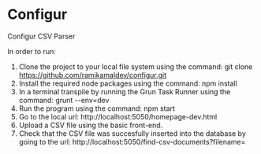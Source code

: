 # Configur

Configur CSV Parser

In order to run:
1. Clone the project to your local file system using the command: git clone https://github.com/ramikamaldev/configur.git
2. Install the required node packages using the command: npm install
3. In a terminal transpile by running the Grun Task Runner using the command: grunt --env=dev
4. Run the program using the command: npm start
5. Go to the local url: http://localhost:5050/homepage-dev.html
6. Upload a CSV file using the basic front-end.
7. Check that the CSV file was succesfully inserted into the database by going to the url: http://localhost:5050/find-csv-documents?filename=<filename>